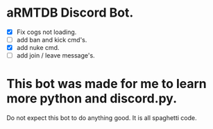 # aRMTDB Discord Bot.

- [X] Fix cogs not loading. 
- [ ] add ban and kick cmd's. 
- [X] add nuke cmd.
- [ ] add join / leave message's.

# This bot was made for me to learn more python and discord.py.

Do not expect this bot to do anything good. It is all spaghetti code.
